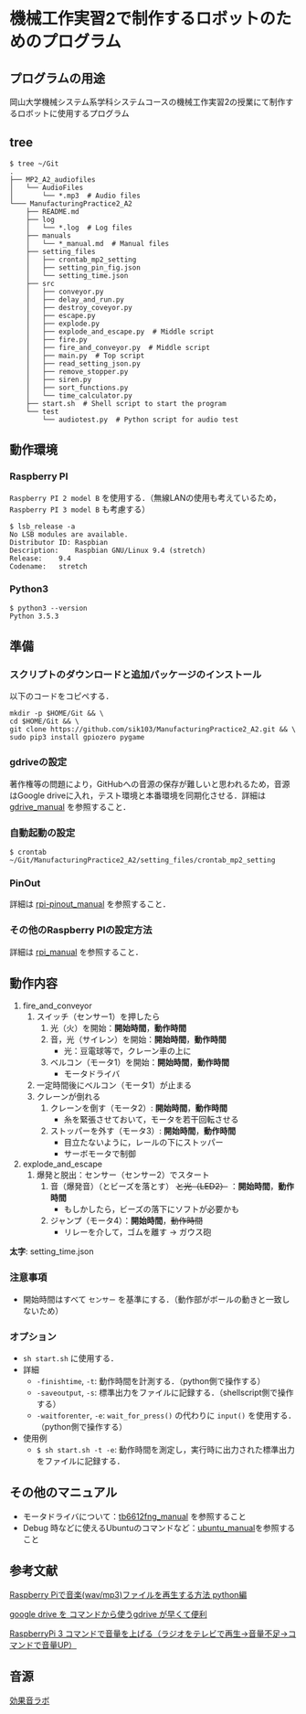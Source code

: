 # 機械工作実習2で制作するロボットのためのプログラム

## プログラムの用途
岡山大学機械システム系学科システムコースの機械工作実習2の授業にて制作するロボットに使用するプログラム

## tree
```shell-session:tree
$ tree ~/Git
.
├── MP2_A2_audiofiles
│   └── AudioFiles
│       └── *.mp3  # Audio files
└─── ManufacturingPractice2_A2
    ├── README.md
    ├── log
    │   └── *.log  # Log files
    ├── manuals
    │   └── *_manual.md  # Manual files
    ├── setting_files
    │   ├── crontab_mp2_setting
    │   ├── setting_pin_fig.json
    │   └── setting_time.json
    ├── src
    │   ├── conveyor.py
    │   ├── delay_and_run.py
    │   ├── destroy_coveyor.py
    │   ├── escape.py
    │   ├── explode.py
    │   ├── explode_and_escape.py  # Middle script
    │   ├── fire.py
    │   ├── fire_and_conveyor.py  # Middle script
    │   ├── main.py  # Top script
    │   ├── read_setting_json.py
    │   ├── remove_stopper.py
    │   ├── siren.py
    │   ├── sort_functions.py
    │   └── time_calculator.py
    ├── start.sh  # Shell script to start the program
    └── test
        └── audiotest.py  # Python script for audio test
```

## 動作環境
### Raspberry PI
`Raspberry PI 2 model B` を使用する．（無線LANの使用も考えているため，`Raspberry PI 3 model B` も考慮する）

```shell-session:raspbian_version
$ lsb_release -a
No LSB modules are available.
Distributor ID:	Raspbian
Description:	Raspbian GNU/Linux 9.4 (stretch)
Release:	9.4
Codename:	stretch
```
### Python3
```shell-session:pytnon3_version
$ python3 --version
Python 3.5.3
```
## 準備
### スクリプトのダウンロードと追加パッケージのインストール
以下のコードをコピペする．

```bash:install_mp2_a2
mkdir -p $HOME/Git && \
cd $HOME/Git && \
git clone https://github.com/sik103/ManufacturingPractice2_A2.git && \
sudo pip3 install gpiozero pygame
```

### gdriveの設定
著作権等の問題により，GitHubへの音源の保存が難しいと思われるため，音源はGoogle driveに入れ，テスト環境と本番環境を同期化させる．詳細は [gdrive_manual](manuals/gdrive_manual.md) を参照すること．

### 自動起動の設定
```
$ crontab ~/Git/ManufacturingPractice2_A2/setting_files/crontab_mp2_setting
```

### PinOut
詳細は [rpi-pinout_manual](manuals/rpi-pinout_manual.md) を参照すること．

### その他のRaspberry PIの設定方法
詳細は [rpi_manual](manuals/rpi_manual.md) を参照すること．

## 動作内容
1. fire_and_conveyor
    1. スイッチ（センサー1）を押したら
        1. 光（火）を開始：**開始時間**，**動作時間**
        1. 音，光（サイレン）を開始：**開始時間**，**動作時間**
            - 光：豆電球等で，クレーン車の上に
        1. ベルコン（モータ1）を開始：**開始時間**，**動作時間**
            - モータドライバ
    1. 一定時間後にベルコン（モータ1）が止まる
    1. クレーンが倒れる
        1. クレーンを倒す（モータ2）: **開始時間**，**動作時間**
            - 糸を緊張させておいて，モータを若干回転させる
        1. ストッパーを外す（モータ3）: **開始時間**，**動作時間**
            - 目立たないように，レールの下にストッパー
            - サーボモータで制御
1. explode_and_escape
    1. 爆発と脱出：センサー（センサー2）でスタート
        1. 音（爆発音）（とビーズを落とす） ~~と光（LED2）~~ ：**開始時間**，**動作時間**
            - もしかしたら，ビーズの落下にソフトが必要かも
        1. ジャンプ（モータ4）：**開始時間**，~~動作時間~~
            - リレーを介して，ゴムを離す -> ガウス砲

**太字**: setting_time.json

### 注意事項
- 開始時間はすべて `センサー` を基準にする．（動作部がボールの動きと一致しないため）

### オプション
- `sh start.sh` に使用する．
- 詳細
    - `-finishtime`, `-t`: 動作時間を計測する．（python側で操作する）
    - `-saveoutput`, `-s`: 標準出力をファイルに記録する．（shellscript側で操作する）
    - `-waitforenter`, `-e`: `wait_for_press()` の代わりに `input()` を使用する．（python側で操作する）
- 使用例
    - `$ sh start.sh -t -e`: 動作時間を測定し，実行時に出力された標準出力をファイルに記録する．

## その他のマニュアル
- モータドライバについて：[tb6612fng_manual](manuals/tb6612fng_manual.md) を参照すること
- Debug 時などに使えるUbuntuのコマンドなど：[ubuntu_manual](manuals/ubuntu_manual.md)を参照すること

## 参考文献
[Raspberry Piで音楽(wav/mp3)ファイルを再生する方法 python編](https://qiita.com/Nyanpy/items/cb4ea8dc4dc01fe56918)

[google drive を コマンドから使うgdrive が早くて便利](http://takuya-1st.hatenablog.jp/entry/2016/07/06/034412)

[RaspberryPi 3 コマンドで音量を上げる（ラジオをテレビで再生→音量不足→コマンドで音量UP）](http://min117.hatenablog.com/entry/2017/06/22/212425)

## 音源
[効果音ラボ](https://soundeffect-lab.info/)
